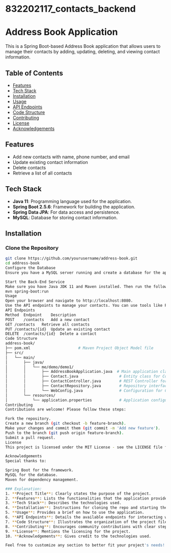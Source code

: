 # 832202117_contacts_backend
# Address Book Application

This is a Spring Boot-based Address Book application that allows users to manage their contacts by adding, updating, deleting, and viewing contact information.

## Table of Contents

- [Features](#features)
- [Tech Stack](#tech-stack)
- [Installation](#installation)
- [Usage](#usage)
- [API Endpoints](#api-endpoints)
- [Code Structure](#code-structure)
- [Contributing](#contributing)
- [License](#license)
- [Acknowledgements](#acknowledgements)

## Features

- Add new contacts with name, phone number, and email
- Update existing contact information
- Delete contacts
- Retrieve a list of all contacts

## Tech Stack

- **Java 11**: Programming language used for the application.
- **Spring Boot 2.5.6**: Framework for building the application.
- **Spring Data JPA**: For data access and persistence.
- **MySQL**: Database for storing contact information.

## Installation

### Clone the Repository

```bash
git clone https://github.com/yourusername/address-book.git
cd address-book
Configure the Database
Ensure you have a MySQL server running and create a database for the application. Update your application.properties file with your MySQL credentials.

Start the Back-End Service
Make sure you have Java JDK 11 and Maven installed. Then run the following command in the project directory:
mvn spring-boot:run
Usage
Open your browser and navigate to http://localhost:8080.
Use the API endpoints to manage your contacts. You can use tools like Postman or curl for testing.
API Endpoints
Method	Endpoint	Description
POST	/contacts	Add a new contact
GET	/contacts	Retrieve all contacts
PUT	/contacts/{id}	Update an existing contact
DELETE	/contacts/{id}	Delete a contact
Code Structure
address-book/
├── pom.xml                     # Maven Project Object Model file
├── src/
│   └── main/
│       ├── java/
│       │   └── me/demo/demo1/
│       │       ├── AddressBookApplication.java  # Main application class
│       │       ├── Contact.java                  # Entity class for Contact
│       │       ├── ContactController.java        # REST Controller for Contact management
│       │       ├── ContactRepository.java        # Repository interface for Contact
│       │       └── WebConfig.java                # Configuration for CORS
│       └── resources/
│           └── application.properties            # Application configuration
Contributing
Contributions are welcome! Please follow these steps:

Fork the repository.
Create a new branch (git checkout -b feature-branch).
Make your changes and commit them (git commit -m 'Add new feature').
Push to the branch (git push origin feature-branch).
Submit a pull request.
License
This project is licensed under the MIT License - see the LICENSE file for details.

Acknowledgements
Special thanks to:

Spring Boot for the framework.
MySQL for the database.
Maven for dependency management.

### Explanation:
1. **Project Title**: Clearly states the purpose of the project.
2. **Features**: Lists the functionalities that the application provides.
3. **Tech Stack**: Describes the technologies used.
4. **Installation**: Instructions for cloning the repo and starting the application.
5. **Usage**: Provides a brief on how to use the application.
6. **API Endpoints**: Details the available endpoints for interacting with the application.
7. **Code Structure**: Illustrates the organization of the project files.
8. **Contributing**: Encourages community contributions with clear steps.
9. **License**: Mentions the licensing for the project.
10. **Acknowledgements**: Gives credit to the technologies used.

Feel free to customize any section to better fit your project's needs!
